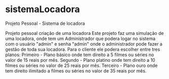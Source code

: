 # sistemaLocadora
Projeto Pessoal - Sistema de locadora

Projeto pessoal criação de uma locadora Este projeto faz uma simulação de uma locadora, onde tem um Administrador que podera logar no sistema com o usuário "admin" e senha "admin" onde o administrador pode fazer a gestão de toda sua locadora. Para o cliente ele podera escolher entre tres planos: Primeiro - Plano básico onde tem direito a 5 filmes ou séries no valor de 15 reais por mês. Segundo - Plano platino onde tem direito a 10 filmes ou séries no valor de 25 reais por mês. Terceiro - Plano ouro onde tem direito ilimitado a filmes ou séries no valor de 35 reais por mês.
